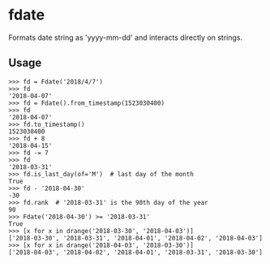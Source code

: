 # fdate
Formats date string as 'yyyy-mm-dd' and interacts directly on strings.

Usage
-------



    >>> fd = Fdate('2018/4/7')
    >>> fd
    '2018-04-07'
    >>> fd = Fdate().from_timestamp(1523030400)
    >>> fd
    '2018-04-07'
    >>> fd.to_timestamp()
    1523030400
    >>> fd + 8
    '2018-04-15'
    >>> fd -= 7
    >>> fd
    '2018-03-31'
    >>> fd.is_last_day(of='M')  # last day of the month
    True
    >>> fd - '2018-04-30'
    -30
    >>> fd.rank  # '2018-03-31' is the 90th day of the year
    90
    >>> Fdate('2018-04-30') >= '2018-03-31'
    True
    >>> [x for x in drange('2018-03-30', '2018-04-03')]
    ['2018-03-30', '2018-03-31', '2018-04-01', '2018-04-02', '2018-04-03']
    >>> [x for x in drange('2018-04-03', '2018-03-30')]
    ['2018-04-03', '2018-04-02', '2018-04-01', '2018-03-31', '2018-03-30']
